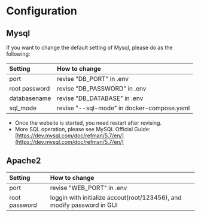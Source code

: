 # Configuration

## Mysql

If you want to change the default setting of Mysql, please do as the following:

| Setting | How to change |
| :--- | :--- |
| port | revise "DB\_PORT" in .env |
| root password | revise "DB\_PASSWORD" in .env |
| databasename | revise "DB\_DATABASE" in .env |
| sql\_mode | revise "--sql-mode" in docker-compose.yaml |

* Once the  website is started, you need restart after revising.
* More SQL operation, please see MySQL Official Guide: [https://dev.mysql.com/doc/refman/5.7/en/](https://dev.mysql.com/doc/refman/5.7/en/)

## Apache2

| Setting | How to change |
| :--- | :--- |
| port | revise "WEB\_PORT" in .env |
| root password | loggin with initialize accout(root/123456), and modify password in GUI |







